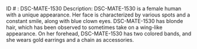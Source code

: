 ID # : DSC-MATE-1530
Description: DSC-MATE-1530 is a female human with a unique appearance. Her face is characterized by various spots and a constant smile, along with blue clown eyes. DSC-MATE-1530 has blonde hair, which has been observed to sometimes take on a wing-like appearance. On her forehead, DSC-MATE-1530 has two colored bands, and she wears gold earrings and a chain as accessories.